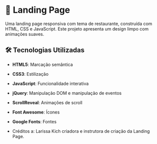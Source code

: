 # 🍔 Landing Page

Uma landing page responsiva com tema de restaurante, construída com HTML, CSS e JavaScript. Este projeto apresenta um design limpo com animações suaves.

## 🛠️ Tecnologias Utilizadas

- **HTML5**: Marcação semântica
- **CSS3**: Estilização
- **JavaScript**: Funcionalidade interativa
- **jQuery**: Manipulação DOM e manipulação de eventos
- **ScrollReveal**: Animações de scroll
- **Font Awesome**: Ícones
- **Google Fonts**: Fontes

- Créditos a: Larissa Kich criadora e instrutora de criação da Landing Page.
